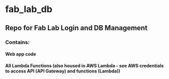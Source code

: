 # fab_lab_db

## Repo for Fab Lab Login and DB Management

### Contains:
#### Web app code
#### All Lambda Functions (also housed in AWS Lambda - see AWS credentials to access API (API Gateway) and functions (Lambda))
